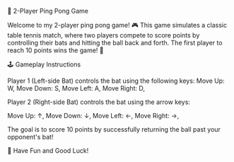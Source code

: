 ﻿🏓 2-Player Ping Pong Game

Welcome to my 2-player ping pong game! 🎮 This game simulates a classic table tennis match, where two players compete to score points by controlling their bats and hitting the ball back and forth. The first player to reach 10 points wins the game! 🌟

🕹️ Gameplay Instructions

Player 1 (Left-side Bat) controls the bat using the following keys:
Move Up: W,
Move Down: S,
Move Left: A,
Move Right: D,

Player 2 (Right-side Bat) controls the bat using the arrow keys:

Move Up: ↑,
Move Down: ↓,
Move Left: ←,
Move Right: →,

The goal is to score 10 points by successfully returning the ball past your opponent's bat!

🎉 Have Fun and Good Luck!
